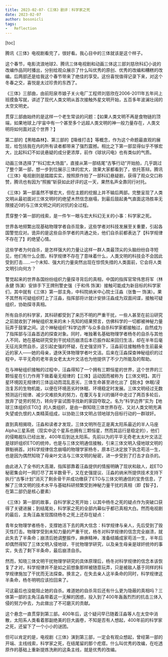 ```yaml
---
title: 2023-02-07-《三体》剧评：科学家之死
date: 2023-02-07
author: bosonicli
tags:
-   Reflection
---
```


[toc]

腾讯《三体》电视剧看完了，很好看。我心目中的三体就该是这个样子。

这个春节，电影流浪地球2、腾讯三体电视剧和动画三体这三部刘慈欣科幻小说的改编作品同时播出，分别给观众展示了什么叫优秀的原创、优秀的改编和糟糕的改编。后两部还是给我这个春节带来了绝佳的享受。这份喜悦值得记录下来，对这个冬春之交，喜悦是太过珍贵的东西了。

《三体》三部曲，由前阳泉市娘子关火电厂工程师刘慈欣在2006-2011年五年间上班摸鱼写就，讲述了现代人类文明从首次接触外星文明开始，五百多年波澜壮阔的太空文明史。

贯穿三部曲始终的是这样一个老生常谈的问题：【如果人类文明不再是食物链的顶端，如果地球上/宇宙中有一个甚至多个远超人类文明的神一般力量存在，人类文明将如何面对这个世界？】

第二部的【黑暗森林】、第三部的【降维打击】等概念，作为这个命题最直观的展现，给包括我在内的所有读者都带来了强烈震撼。相比之下第一部显得似乎不够宏大，比起科幻不如说悬疑的成分更浓厚，前作《球状闪电》也有类似的气质。

动画三体选择了“科幻宏大场面”，直接从第一部结尾“古筝行动”开始拍，几乎跳过了整个第一部，想一步到位展示三体的宏大，效果大家都看到了，依托答辩。腾讯《三体》电视剧则是踏踏实实，按照原作拍了一部科幻悬疑剧，获得了观众交口称赞，腾讯也有因为“照搬”斩获如此好评的这一天，果然名声全靠同行衬托。

《三体》第一部虽然不够宏大，但在主题的挖掘上并不输后两部。完整呈现了人类文明从最初面对三体文明时的绝望木然信念崩塌，到最后鼓起勇气直面这场胜率无限接近0的与三体文明之间的对抗的全过程。

贯穿整个第一部的线索，是一件乍一眼与宏大科幻无关的小事：科学家之死。

世界各地频繁出现基础物理学者自杀现象，这些学者对科技发展至关重要，引起各国警觉应对。诡异的是这些自杀学者的共通之处，他们自杀前都表达了【科学规律不存在了】的绝望心情。

这些学者为何自杀，是怎样强大的力量让这样一群人类最顶尖的头脑纷纷自寻短见，他们有什么企图，科学规律不存在了意味着什么，人类文明的科技会不会因此受到打击……一个未知、强大的力量突然出现在惊慌失措的人类面前，它会将人类文明引向何方？

警觉起来的世界各国纷纷组织力量探寻背后的真相，中国的指挥官常伟思将军（林永健 饰演）安排手下王牌刑警史强（于和伟 饰演）接触可能成为新目标的科学家们，其中就有《三体》第一部主角，中科院纳米中心院士汪淼（张鲁一 饰演）。果不其然有可疑组织盯上了汪淼，指挥部将计就计安排汪淼成为双面间谍，接触可疑组织，协助探寻真相。

所有自杀的科学家，其科研都受到了来历不明的严重干扰，一些人甚至在前沿研究之前就收到了神秘组织发来的未卜先知的结果预言，仿佛科学的一切都被神秘力量玩弄于鼓掌之间。这个神秘组织“科学边界”与众多自杀科学家都接触过，自然成为了指挥部与汪淼首选的探查对象。同时，唯独著名基础物理学者杨冬的自杀与其他人不同，她在基础研究受到干扰经历崩溃后本已振作起来回归生活，却在半年后毫无征兆突然自杀，这引起史强的怀疑，在史强坚持下，汪淼前往接触杨冬生前最亲近的家人——她的母亲，退休天体物理学者叶文洁。后来在汪淼探查神秘组织的过程中，平平无奇的老年丧女老太太叶文洁也为他提供了不少力所能及的帮助。

在与神秘组织接触的过程中，汪淼得知了一个拥有三颗恒星的世界，这个世界的三颗恒星在引力作用下做着毫无规律的【三体】运动因而被称为【三体文明】。其行星环境因无规律的三体运动而混乱恶劣，三体生命甚至进化出了【脱水】休眠/浸泡复苏的生物机能，以便在环境恶劣时休眠、环境稳定时发展。三体文明经过无数预测运行规律、减少灾难损失的努力，在覆灭与复兴的循环中走过了两百多轮后，放弃了徒劳的努力，转向宇宙试图寻找新的家园夺取之。名为“科学边界”实为【地球三体组织(ETO)】的人类组织，是由一群知晓三体世界存在、又对人类文明充满失望或仇恨的人类精英组成，以协助三体文明占领地球为目标行动的一群球奸。

直到真相揭晓，汪淼和读者才发现，三体文明所在正是离太阳系最近的半人马座Alpha三星系统（现实中这个星系也拥有三颗恒星，然而其运行是稳定的），他们的侵略舰队已经出发，400年后到达太阳系。先前以为的平平无奇老太太叶文洁正是球奸组织ETO的统帅，也是与三体文明通信接触，引来三体文明入侵地球文明的罪魁祸首。对科学规律信念崩塌的物理学家杨冬，原本已决定放下执念苟活一生，也是因为偶然知晓了母亲叶文洁与三体文明的秘密，进一步受到了打击才自杀的。

由此进入了全书的大高潮，指挥部靠着汪淼提供的情报明确了现状和敌人，趁ETO秘密集会时一网打尽了其半数骨干，又在史强提议、汪淼的纳米所提供技术支持下执行“古筝计划”消灭了剩余骨干并成功缴获了ETO与三体文明通信的宝贵信息，了解了三体文明的技术水平与基础科研频繁受到神秘力量干扰的真相（即【智子】，在第二部仍是核心要素）

《三体》第一部的故事，自科学家之死开始；以其中杨冬之死的疑点作为突破口获得了关键进展；到结尾处，科学家之死的全部内幕似乎都已真相大白。然而电视剧的最后，主角汪淼发现围绕杨冬之死上还存在疑点：

青年女物理学者杨冬，支撑她活下去的两大信念：科学规律与亲人，先后受到了毁灭性打击。物理学受到未知力量的严重干扰，杨冬对科学规律的信念完全崩溃，就此失去了半条命；崩溃后她调整振作，麻痹精神，准备结婚成家苟活一生，半年后却偶然得知了三体文明入侵地球，干扰物理学研究，以及亲生母亲是球奸统帅的事实，失去了剩下半条命，最后崩溃自杀。

然而，知晓三体文明干扰物理学研究的具体原理后，杨冬对科学规律的信念本该恢复了才对，科学规律并不是如之前想象那样被随意玩弄，只是被敌人基于同样的科学规律施加了干扰而无法探查。换言之，在失去亲人这半条命的同时，科学规律这半条命，杨冬明明应该捡回来了。

可这最后也没能阻止她的自杀。难道她的自杀背后还有什么更为隐蔽的真相吗？三体第一部的主角汪淼带着这一无解的困惑，投入到了400年轰轰烈烈的抗击三体入侵的努力中去，为此做出了不可磨灭的贡献。

这个悬念一直贯穿到第三部。400年后，这个疑问早已随着汪淼等人在太空中消散，太阳系人类看着那副绝美的巨大画卷，不知是否有人想起，400年前的科学家之死，还留下了一个小小的谜团。

但可以肯定的是，电视剧《三体》演到第三部，一定会有观众想起，曾经第一部的开端、主线线索，科学家之死，在结尾留的那个疙瘩。什么叫优秀的改编，在吃透原作的基础上重新提炼洗刷的这条主线，就是优秀的改编。